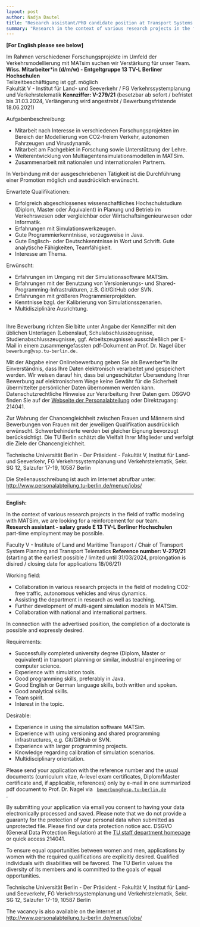 ```yaml
---
layout: post
author: Nadja Dautel
title: "Research assistant/PhD candidate position at Transport Systems Planning and Transport Telematics, TU Berlin"
summary: "Research in the context of various research projects in the field of traffic and pandemic dynamics modeling with MATSim"
---
```


**[For English please see below]** <br>

Im Rahmen verschiedener Forschungsprojekte im Umfeld der Verkehrsmodellierung mit MATsim suchen wir Verstärkung für unser Team.  <br>
**Wiss. Mitarbeiter*in (d/m/w) - Entgeltgruppe 13 TV-L Berliner Hochschulen**  
Teilzeitbeschäftigung ist ggf. möglich  <br>
Fakultät V - Institut für Land- und Seeverkehr / FG Verkehrssystemplanung und Verkehrstelematik **Kennziffer: V-279/21** (besetzbar ab sofort / befristet bis 31.03.2024, Verlängerung wird angestrebt / Bewerbungsfristende 18.06.2021) <br>

<p>
Aufgabenbeschreibung: <br>
<ul>
<li> Mitarbeit nach Interesse in verschiedenen Forschungsprojekten im Bereich der Modellierung von CO2-freiem Verkehr, autonomen Fahrzeugen und Virusdynamik. </li>
<li> Mitarbeit am Fachgebiet in Forschung sowie Unterstützung der Lehre. </li>
<li> Weiterentwicklung von Multiagentensimulationsmodellen in MATSim. </li>
<li> Zusammenarbeit mit nationalen und internationalen Partnern. </li>
</ul>
In Verbindung mit der ausgeschriebenen Tätigkeit ist die Durchführung einer Promotion möglich und ausdrücklich erwünscht.
</p>

<p>
Erwartete Qualifikationen:  <br>
<ul>
<li> Erfolgreich abgeschlossenes wissenschaftliches Hochschulstudium (Diplom, Master oder Äquivalent) in Planung und Betrieb im Verkehrswesen oder vergleichbar oder Wirtschaftsingenieurwesen oder Informatik. </li>
<li> Erfahrungen mit Simulationswerkzeugen. </li>
<li> Gute Programmierkenntnisse, vorzugsweise in Java. </li>
<li> Gute Englisch- oder Deutschkenntnisse in Wort und Schrift. Gute analytische Fähigkeiten, Teamfähigkeit. </li>
<li> Interesse am Thema. </li>
</ul>
</p>

<p>
Erwünscht: <br>
<ul>
<li> Erfahrungen im Umgang mit der Simulationssoftware MATSim. </li>
<li> Erfahrungen mit der Benutzung von Versionierungs- und Shared-Programming-Infrastrukturen, z.B. Git/GitHub oder SVN. </li>
<li> Erfahrungen mit größeren Programmierprojekten. </li>
<li> Kenntnisse bzgl. der Kalibrierung von Simulationsszenarien. </li>
<li> Multidisziplinäre Ausrichtung. </li>
</ul>
</p>

<br>
Ihre Bewerbung richten Sie bitte unter Angabe der Kennziffer mit den üblichen Unterlagen (Lebenslauf, Schulabschlusszeugnisse, Studienabschlusszeugnisse, ggf. Arbeitszeugnisse) ausschließlich per E-Mail in einem zusammengefassten pdf-Dokument an Prof. Dr. Nagel über <code>bewerbung@vsp.tu-berlin.de.</code>  <br>

Mit der Abgabe einer Onlinebewerbung geben Sie als Bewerber*in Ihr Einverständnis, dass Ihre Daten elektronisch verarbeitet und gespeichert werden. Wir weisen darauf hin, dass bei ungeschützter Übersendung Ihrer Bewerbung auf elektronischem Wege keine Gewähr für die Sicherheit übermittelter persönlicher Daten übernommen werden kann. Datenschutzrechtliche Hinweise zur Verarbeitung Ihrer Daten gem. DSGVO finden Sie auf der [Webseite der Personalabteilung](https://www.abt2-t.tu-berlin.de/menue/themen_a_z/datenschutzerklaerung/) oder Direktzugang: 214041.

Zur Wahrung der Chancengleichheit zwischen Frauen und Männern sind Bewerbungen von Frauen mit der jeweiligen Qualifikation ausdrücklich erwünscht. Schwerbehinderte werden bei gleicher Eignung bevorzugt berücksichtigt. Die TU Berlin schätzt die Vielfalt Ihrer Mitglieder und verfolgt die Ziele der Chancengleichheit.

Technische Universität Berlin - Der Präsident - Fakultät V, Institut für Land- und Seeverkehr, FG Verkehrssystemplanung und Verkehrstelematik, Sekr. SG 12, Salzufer 17-19, 10587 Berlin

Die Stellenausschreibung ist auch im Internet abrufbar unter: <br>
http://www.personalabteilung.tu-berlin.de/menue/jobs/
<br>

<hr>

**English:** <br>


In the context of various research projects in the field of traffic modeling with MATSim, we are looking for a reinforcement for our team.  <br> 
**Research assistant - salary grade E 13 TV-L Berliner Hochschulen**   <br>
part-time employment may be possible.

Faculty V - Institute of Land and Maritime Transport / Chair of Transport System Planning and Transport Telematics 
**Reference number: V-279/21** (starting at the earliest possible / limited until 31/03/2024, prolongation is disired / closing date for applications 18/06/21)

Working field: <br>
<ul>
<li> Collaboration in various research projects in the field of modeling CO2-free traffic, autonomous vehicles and virus dynamics. </li>
<li> Assisting the department in research as well as teaching. </li>
<li> Further development of multi-agent simulation models in MATSim. </li>
<li> Collaboration with national and international partners. </li>
</ul>
In connection with the advertised position, the completion of a doctorate is possible and expressly desired.

Requirements: <br>
<ul>
<li> Successfully completed university degree (Diplom, Master or equivalent) in transport planning or similar, industrial engineering or computer science. </li>
<li> Experience with simulation tools. </li>
<li> Good programming skills, preferably in Java. </li>
<li> Good English or German language skills, both written and spoken.</li>
<li> Good analytical skills. </li>
<li> Team spirit. </li>
<li> Interest in the topic. </li>
</ul>

Desirable: <br>
<ul>
<li> Experience in using the simulation software MATSim. </li>
<li> Experience with using versioning and shared programming infrastructures, e.g. Git/GitHub or SVN. </li>
<li> Experience with larger programming projects. </li>
<li> Knowledge regarding calibration of simulation scenarios. </li>
<li> Multidisciplinary orientation. </li>
</ul>

Please send your application with the reference number and the usual documents (curriculum vitae, A-level exam certificates, Diplom/Master certificate and, if applicable, references) only by e-mail in one summarized pdf document to Prof. Dr. Nagel via <code> bewerbung@vsp.tu-berlin.de </code>. <br>

By submitting your application via email you consent to having your data electronically processed and saved. Please note that we do not provide a guaranty for the protection of your personal data when submitted as unprotected file. Please find our data protection notice acc. DSGVO (General Data Protection Regulation) at the [TU staff department homepage](https://www.abt2-t.tu-berlin.de/menue/themen_a_z/datenschutzerklaerung/) or quick access 214041.

To ensure equal opportunities between women and men, applications by women with the required qualifications are explicitly desired. Qualified individuals with disabilities will be favored. The TU Berlin values the diversity of its members and is committed to the goals of equal opportunities.

Technische Universität Berlin - Der Präsident - Fakultät V, Institut für Land- und Seeverkehr, FG Verkehrssystemplanung und Verkehrstelematik, Sekr. SG 12, Salzufer 17-19, 10587 Berlin

The vacancy is also available on the internet at
http://www.personalabteilung.tu-berlin.de/menue/jobs/


